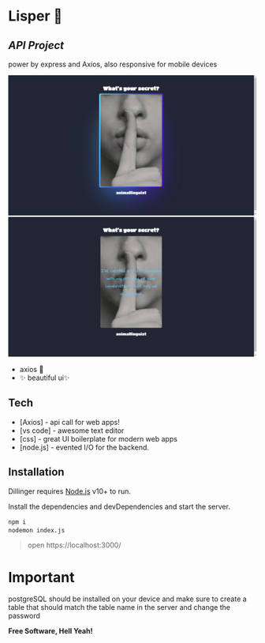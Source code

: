 # Lisper 🫥
## _API Project_





power by express and Axios,
also responsive for mobile devices

![on hovor](./image.png)
![](./image1.png)


- axios 🌲
- ✨ beautiful ui✨ 





## Tech

- [Axios] - api call for web apps!
- [vs code] - awesome text editor
- [css] - great UI boilerplate for modern web apps
- [node.js] - evented I/O for the backend.

## Installation

Dillinger requires [Node.js](https://nodejs.org/) v10+ to run.

Install the dependencies and devDependencies and start the server.

```sh
npm i
nodemon index.js
```

> open https://localhost:3000/

# Important
postgreSQL should be installed on your device 
and make sure to create a table that should match the table name in the 
server and change the password 

**Free Software, Hell Yeah!**



